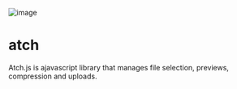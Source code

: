 ![image](../leigh_develop/blob/master/leighbennett/atch/images/atch_logo.svg)


# atch
Atch.js is ajavascript library that manages file selection, previews, compression and uploads.

